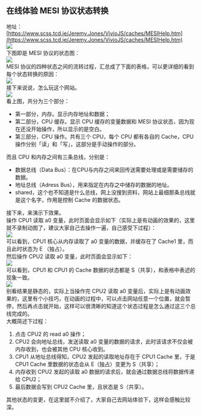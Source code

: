 <a name="VyaHa"></a>
## 在线体验 MESI 协议状态转换
地址：[https://www.scss.tcd.ie/Jeremy.Jones/VivioJS/caches/MESIHelp.htm](https://www.scss.tcd.ie/Jeremy.Jones/VivioJS/caches/MESIHelp.htm)<br />![](https://cdn.nlark.com/yuque/0/2022/png/396745/1651198124791-d2307b03-2fc0-4c02-a5ed-2102bcdb1d34.png#clientId=uf9f7f8e3-8529-4&from=paste&id=u3b87db21&originHeight=680&originWidth=1068&originalType=url&ratio=1&rotation=0&showTitle=false&status=done&style=shadow&taskId=ub0efd66d-e032-480c-a1b6-ec2f6e99b82&title=)<br />下图即是 MESI 协议的状态图：<br />![](https://cdn.nlark.com/yuque/0/2022/png/396745/1651198124692-2fb7f7b4-5f3d-486c-91e5-8e090ddaa284.png#clientId=uf9f7f8e3-8529-4&from=paste&id=uf04c50eb&originHeight=584&originWidth=1080&originalType=url&ratio=1&rotation=0&showTitle=false&status=done&style=shadow&taskId=u8e2496f1-b25e-4ea7-ab07-50ed5b59210&title=)<br />MESI 协议的四种状态之间的流转过程，汇总成了下面的表格，可以更详细的看到每个状态转换的原因：<br />![](https://cdn.nlark.com/yuque/0/2022/png/396745/1651198124772-2dd6b219-1243-4321-b1d9-77d50f7535f3.png#clientId=uf9f7f8e3-8529-4&from=paste&id=u946e9222&originHeight=1697&originWidth=872&originalType=url&ratio=1&rotation=0&showTitle=false&status=done&style=shadow&taskId=ud39b644e-daa6-4be4-a511-9f3f967e8f7&title=)<br />接下来说说，怎么玩这个网站。<br />![](https://cdn.nlark.com/yuque/0/2022/png/396745/1651198124689-f63b8f27-e73e-42d4-9d5e-1460880c5e73.png#clientId=uf9f7f8e3-8529-4&from=paste&id=uc7d91027&originHeight=674&originWidth=1059&originalType=url&ratio=1&rotation=0&showTitle=false&status=done&style=shadow&taskId=u6ec4a693-4a77-40a6-b6a0-869b8b3a285&title=)<br />看上图，共分为三个部分：

- 第一部分，内存。显示内存地址和数据；
- 第二部分，CPU 缓存。显示 CPU 缓存的变量数据和 MESI 协议状态，因为现在还没开始操作，所以显示的是空白。
- 第三部分，CPU 操作。共有三个 CPU，每个 CPU 都有各自的 Cache，CPU 操作分别「读」和「写」，这部分是手动操作的部分。

而且 CPU 和内存之间有三条总线，分别是：

- 数据总线（Data Bus）：在CPU与内存之间来回传送需要处理或是需要储存的数据。
- 地址总线（Adress Bus），用来指定在内存之中储存的数据的地址。
- shared，这个也不知道是什么总线，网上没搜到资料，网站上最细那条总线就是这个名字，作用是控制 Cache 的数据状态。

接下来，来演示下效果。<br />操作 CPU1 读取 a0 变量，此时页面会显示如下（实际上是有动画的效果的，这里就不录制动图了，建议大家自己去操作一遍，自己感受下过程）：<br />![](https://cdn.nlark.com/yuque/0/2022/png/396745/1651198124765-7190f72a-02c2-401a-9813-eb55520d83b2.png#clientId=uf9f7f8e3-8529-4&from=paste&id=u1fafd0f6&originHeight=645&originWidth=1080&originalType=url&ratio=1&rotation=0&showTitle=false&status=done&style=shadow&taskId=u1e5b31f4-aef1-4ba2-af81-5160c95bbc9&title=)<br />可以看到，CPU1 核心从内存读取了 a0 变量的数据，并缓存在了 Cache1 里，而且此时状态为 E （独占）。<br />然后操作 CPU2 读取 a0 变量，此时页面会显示如下：<br />![](https://cdn.nlark.com/yuque/0/2022/png/396745/1651198125238-2af8dcf8-5099-4f98-913c-5954cc0bd4d6.png#clientId=uf9f7f8e3-8529-4&from=paste&id=u3292b084&originHeight=627&originWidth=1034&originalType=url&ratio=1&rotation=0&showTitle=false&status=done&style=shadow&taskId=u5130c064-e64f-47aa-a824-060ebe469f6&title=)<br />可以看到，CPU1 和 CPU1 的 Cache 数据的状态都是 S（共享），和表格中表述的现象一致。<br />![](https://cdn.nlark.com/yuque/0/2022/png/396745/1651198125225-d168f748-c203-4f7e-99ab-a448fbff730a.png#clientId=uf9f7f8e3-8529-4&from=paste&id=u8098cb3c&originHeight=216&originWidth=613&originalType=url&ratio=1&rotation=0&showTitle=false&status=done&style=shadow&taskId=ua6518c68-ddf1-450e-be3e-ad5e48d1292&title=)<br />别看结果是静态的，实际上当操作完 CPU2 读取 a0 变量后，实际上是有动画效果的，这里有个小技巧，在动画的过程中，可以点击网站任意一个位置，就会暂停，然后再点击就开始，这样可以很清晰的知道这个状态过程是怎么通过这三个总线完成的。<br />大概简述下过程：

1. 点击 CPU2 的 read a0 操作；
2. CPU2 会向地址总线，发送读取 a0 变量的数据的请求，此时该请求不仅会被内存收到，也会被其他 CPU 核心收到。
3. CPU1 从地址总线得知，CPU2 发起的读取地址存在于 CPU1 Cache 里，于是 CPU1 Cache 里数据的状态会从 E（独占）变更为 S（共享）；
4. 内存收到 CPU2 发起的读取 a0 数据的请求后，就会通过数据总线将数据传递给 CPU2；
5. 最后数据会写到 CPU2 Cache 里，且状态是 S（共享）。

其他状态的变更，在这里就不介绍了，大家自己去网站体验下，这样会感触比较深。
